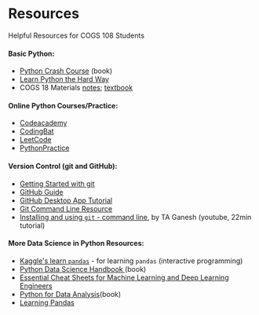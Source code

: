 # Resources
Helpful Resources for COGS 108 Students

#### Basic Python: 
- [Python Crash Course](https://ehmatthes.github.io/pcc/) (book) 
- [Learn Python the Hard Way](https://learnpythonthehardway.org/)
- COGS 18 Materials [notes](https://github.com/COGS18/Materials); [textbook](https://shanellis.github.io/pythonbook) 

#### Online Python Courses/Practice:
- [Codeacademy](https://www.codecademy.com/learn/learn-python-3)
- [CodingBat](https://codingbat.com/python) 
- [LeetCode](https://leetcode.com/)
- [PythonPractice](https://www.practicepython.org/)

#### Version Control (git and GitHub):
- [Getting Started with git](https://docs.github.com/en/free-pro-team@latest/github/getting-started-with-github)
- [GitHub Guide](https://guides.github.com/activities/hello-world/)
- [GitHub Desktop App Tutorial](https://github.com/jlord/git-it-electron)
- [Git Command Line Resource](https://rogerdudler.github.io/git-guide/)
- [Installing and using `git` - command line](https://www.youtube.com/watch?v=ng4X6qF8XVY), by TA Ganesh (youtube, 22min tutorial)


#### More Data Science in Python Resources:
- [Kaggle's learn `pandas`]( https://www.kaggle.com/learn/pandas ) - for learning `pandas` (interactive programming)
- [Python Data Science Handbook ](https://jakevdp.github.io/PythonDataScienceHandbook/ ) (book)
- [Essential Cheat Sheets for Machine Learning and Deep Learning Engineers](https://startupsventurecapital.com/essential-cheat-sheets-for-machine-learning-and-deep-learning-researchers-efb6a8ebd2e5)
- [Python for Data Analysis](http://bedford-computing.co.uk/learning/wp-content/uploads/2015/10/Python-for-Data-Analysis.pdf)(book)
- [Learning Pandas](https://tomaugspurger.github.io/modern-1-intro.html)